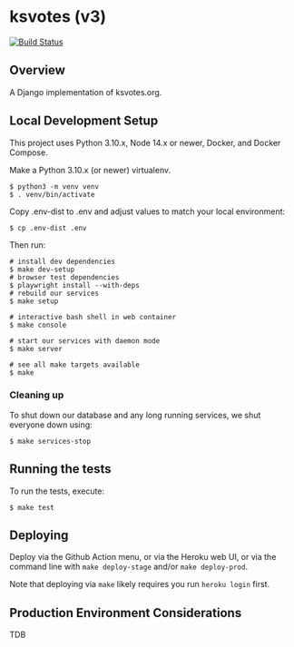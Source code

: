 # ksvotes (v3)

[![Build Status](https://github.com/BlueprintKansas/v3.ksvotes.org/actions/workflows/pull_request.yml/badge.svg)](https://github.com/BlueprintKansas/v3.ksvotes.org)

## Overview

A Django implementation of ksvotes.org.

## Local Development Setup

This project uses Python 3.10.x, Node 14.x or newer, Docker, and Docker Compose.

Make a Python 3.10.x (or newer) virtualenv.

```shell
$ python3 -m venv venv
$ . venv/bin/activate
```

Copy .env-dist to .env and adjust values to match your local environment:

```shell
$ cp .env-dist .env
```

Then run:

```shell
# install dev dependencies
$ make dev-setup
# browser test dependencies
$ playwright install --with-deps
# rebuild our services
$ make setup

# interactive bash shell in web container
$ make console

# start our services with daemon mode
$ make server

# see all make targets available
$ make

```

### Cleaning up

To shut down our database and any long running services, we shut everyone down using:

```shell
$ make services-stop
```


## Running the tests

To run the tests, execute:

```shell
$ make test

```

## Deploying

Deploy via the Github Action menu, or via the Heroku web UI, or via the command line with `make deploy-stage` and/or `make deploy-prod`.

Note that deploying via `make` likely requires you run `heroku login` first.

## Production Environment Considerations

TDB
